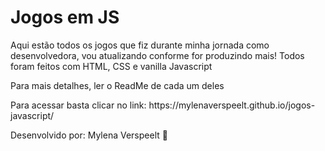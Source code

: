 # Jogos em JS

<p>Aqui estão todos os jogos que fiz durante minha jornada como desenvolvedora, vou atualizando conforme for produzindo mais! Todos foram feitos com HTML, CSS e vanilla  Javascript</p>
<p>Para mais detalhes, ler o ReadMe de cada um deles</p>
<p>Para acessar basta clicar no link:  https://mylenaverspeelt.github.io/jogos-javascript/ </p>
<p>Desenvolvido por: Mylena Verspeelt 🌻</p>
